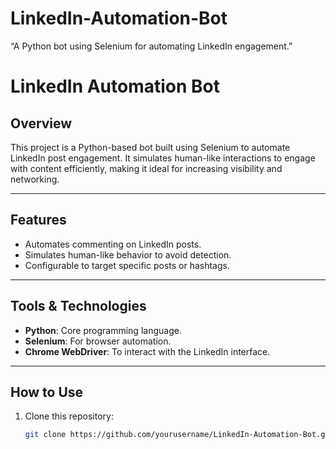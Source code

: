 # LinkedIn-Automation-Bot
“A Python bot using Selenium for automating LinkedIn engagement.”
# LinkedIn Automation Bot

## Overview
This project is a Python-based bot built using Selenium to automate LinkedIn post engagement. It simulates human-like interactions to engage with content efficiently, making it ideal for increasing visibility and networking.

---

## Features
- Automates commenting on LinkedIn posts.
- Simulates human-like behavior to avoid detection.
- Configurable to target specific posts or hashtags.

---

## Tools & Technologies
- **Python**: Core programming language.
- **Selenium**: For browser automation.
- **Chrome WebDriver**: To interact with the LinkedIn interface.

---

## How to Use
1. Clone this repository:
   ```bash
   git clone https://github.com/yourusername/LinkedIn-Automation-Bot.git
